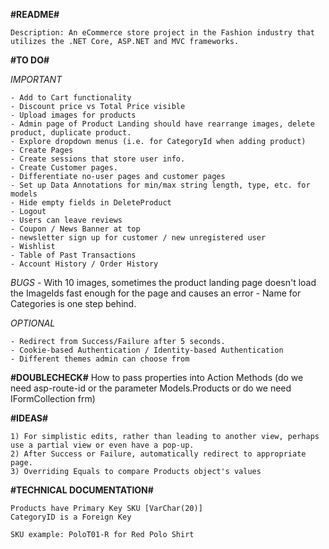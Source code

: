 **#README#**

    Description: An eCommerce store project in the Fashion industry that utilizes the .NET Core, ASP.NET and MVC frameworks. 

**#TO DO#**

*IMPORTANT*

    - Add to Cart functionality
    - Discount price vs Total Price visible
    - Upload images for products
    - Admin page of Product Landing should have rearrange images, delete product, duplicate product.
    - Explore dropdown menus (i.e. for CategoryId when adding product)
    - Create Pages
    - Create sessions that store user info.
    - Create Customer pages.
    - Differentiate no-user pages and customer pages
    - Set up Data Annotations for min/max string length, type, etc. for models
    - Hide empty fields in DeleteProduct
    - Logout
    - Users can leave reviews
    - Coupon / News Banner at top
    - newsletter sign up for customer / new unregistered user
    - Wishlist
    - Table of Past Transactions
    - Account History / Order History

*BUGS*
    - With 10 images, sometimes the product landing page doesn't load the ImageIds fast enough for the page and causes an error
    - Name for Categories is one step behind. 

*OPTIONAL*

    - Redirect from Success/Failure after 5 seconds.
    - Cookie-based Authentication / Identity-based Authentication
    - Different themes admin can choose from
**#DOUBLECHECK#**
    How to pass properties into Action Methods (do we need asp-route-id or the parameter Models.Products or do we need IFormCollection frm)

**#IDEAS#**

    1) For simplistic edits, rather than leading to another view, perhaps use a partial view or even have a pop-up.
    2) After Success or Failure, automatically redirect to appropriate page.
    3) Overriding Equals to compare Products object's values

**#TECHNICAL DOCUMENTATION#**

    Products have Primary Key SKU [VarChar(20)]
    CategoryID is a Foreign Key 

    SKU example: PoloT01-R for Red Polo Shirt
